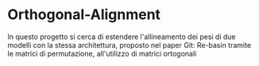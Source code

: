# Orthogonal-Alignment
In questo progetto si cerca di estendere l'allineamento dei pesi di due modelli con la stessa architettura, proposto nel paper Git: Re-basin tramite le matrici di permutazione, all'utilizzo di matrici ortogonali
